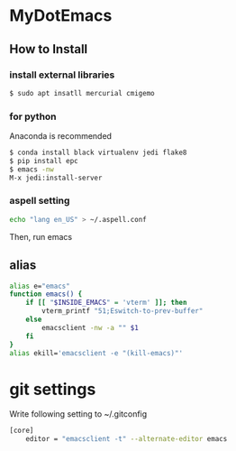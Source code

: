 # MyDotEmacs

## How to Install
### install external libraries
```sh
$ sudo apt insatll mercurial cmigemo
```

### for python
Anaconda is recommended
```sh
$ conda install black virtualenv jedi flake8
$ pip install epc
$ emacs -nw
M-x jedi:install-server
```


### aspell setting
```sh
echo "lang en_US" > ~/.aspell.conf
```

Then, run emacs

## alias
```sh
alias e="emacs"
function emacs() {
    if [[ "$INSIDE_EMACS" = 'vterm' ]]; then
        vterm_printf "51;Eswitch-to-prev-buffer"
    else
        emacsclient -nw -a "" $1
    fi
}
alias ekill='emacsclient -e "(kill-emacs)"'
```

# git settings
Write following setting to ~/.gitconfig
```sh
[core]
    editor = "emacsclient -t" --alternate-editor emacs
```
